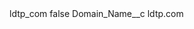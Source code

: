<?xml version="1.0" encoding="UTF-8"?>
<CustomMetadata xmlns="http://soap.sforce.com/2006/04/metadata" xmlns:xsi="http://www.w3.org/2001/XMLSchema-instance" xmlns:xsd="http://www.w3.org/2001/XMLSchema">
    <label>ldtp_com</label>
    <protected>false</protected>
    <values>
        <field>Domain_Name__c</field>
        <value xsi:type="xsd:string">ldtp.com</value>
    </values>
</CustomMetadata>

